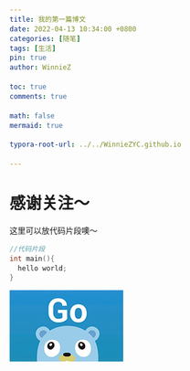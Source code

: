 ```yaml
---
title: 我的第一篇博文
date: 2022-04-13 10:34:00 +0800
categories: [随笔]
tags: [生活]
pin: true
author: WinnieZ

toc: true
comments: true

math: false
mermaid: true

typora-root-url: ../../WinnieZYC.github.io

---
```


# 感谢关注～ 


这里可以放代码片段噢～
```c++
//代码片段
int main(){
  hello world;
}
```

![pic3](/assets/blog_res/2022-04-13-first-post.assets/pic3.png)

